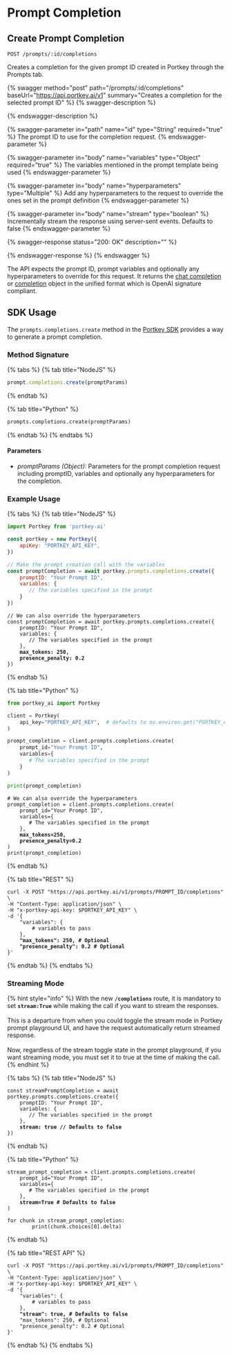 # Prompt Completion

## Create Prompt Completion

`POST /prompts/:id/completions`

Creates a completion for the given prompt ID created in Portkey through the Prompts tab.

{% swagger method="post" path="/prompts/:id/completions" baseUrl="https://api.portkey.ai/v1" summary="Creates a completion for the selected prompt ID" %}
{% swagger-description %}

{% endswagger-description %}

{% swagger-parameter in="path" name="id" type="String" required="true" %}
The prompt ID to use for the completion request.
{% endswagger-parameter %}

{% swagger-parameter in="body" name="variables" type="Object" required="true" %}
The variables mentioned in the prompt template being used
{% endswagger-parameter %}

{% swagger-parameter in="body" name="hyperparameters" type="Multiple" %}
Add any hyperparameters to the request to override the ones set in the prompt definition
{% endswagger-parameter %}

{% swagger-parameter in="body" name="stream" type="boolean" %}
Incrementally stream the response using server-sent events. Defaults to false
{% endswagger-parameter %}

{% swagger-response status="200: OK" description="" %}

{% endswagger-response %}
{% endswagger %}

The API expects the prompt ID, prompt variables and optionally any hyperparameters to override for this request. It returns the [chat completion](../chat-completions.md) or [completion](../completions.md) object in the unified format which is OpenAI signature compliant.

## SDK Usage

The `prompts.completions.create` method in the [Portkey SDK](../portkey-sdk-client.md) provides a way to generate a prompt completion.

### Method Signature

{% tabs %}
{% tab title="NodeJS" %}
```javascript
prompt.completions.create(promptParams)
```
{% endtab %}

{% tab title="Python" %}
```python
prompts.completions.create(promptParams)
```
{% endtab %}
{% endtabs %}

#### Parameters

* _promptParams (Object):_ Parameters for the prompt completion request including promptID, variables and optionally any hyperparameters for the completion.

### Example Usage

{% tabs %}
{% tab title="NodeJS" %}
```javascript
import Portkey from 'portkey-ai'

const portkey = new Portkey({
    apiKey: "PORTKEY_API_KEY",
})

// Make the prompt creation call with the variables
const promptCompletion = await portkey.prompts.completions.create({
    promptID: "Your Prompt ID",
    variables: {
       // The variables specified in the prompt
    }
})
```

<pre class="language-javascript"><code class="lang-javascript">// We can also override the hyperparameters
const promptCompletion = await portkey.prompts.completions.create({
    promptID: "Your Prompt ID",
    variables: {
       // The variables specified in the prompt
    },
<strong>    max_tokens: 250,
</strong><strong>    presence_penalty: 0.2
</strong>})
</code></pre>
{% endtab %}

{% tab title="Python" %}
```python
from portkey_ai import Portkey

client = Portkey(
    api_key="PORTKEY_API_KEY",  # defaults to os.environ.get("PORTKEY_API_KEY")
)

prompt_completion = client.prompts.completions.create(
    prompt_id="Your Prompt ID",
    variables={
       # The variables specified in the prompt
    }
)

print(prompt_completion)
```

<pre class="language-python"><code class="lang-python"># We can also override the hyperparameters
prompt_completion = client.prompts.completions.create(
    prompt_id="Your Prompt ID",
    variables={
       # The variables specified in the prompt
    },
<strong>    max_tokens=250,
</strong><strong>    presence_penalty=0.2
</strong>)
print(prompt_completion)
</code></pre>
{% endtab %}

{% tab title="REST" %}
<pre class="language-bash" data-overflow="wrap"><code class="lang-bash">curl -X POST "https://api.portkey.ai/v1/prompts/PROMPT_ID/completions" \
-H "Content-Type: application/json" \
-H "x-portkey-api-key: $PORTKEY_API_KEY" \
-d '{
    "variables": {
        # variables to pass
    },
<strong>    "max_tokens": 250, # Optional
</strong><strong>    "presence_penalty": 0.2 # Optional
</strong>}'
</code></pre>
{% endtab %}
{% endtabs %}

### Streaming Mode

{% hint style="info" %}
With the new **`/completions`** route, it is mandatory to set **`stream:True`** while making the call if you want to stream the responses.\
\
This is a departure from when you could toggle the stream mode in Portkey prompt playground UI, and have the request automatically return streamed response. \
\
Now, regardless of the stream toggle state in the prompt playground, if you want streaming mode, you must set it to true at the time of making the call.
{% endhint %}

{% tabs %}
{% tab title="NodeJS" %}
<pre class="language-javascript"><code class="lang-javascript">const streamPromptCompletion = await portkey.prompts.completions.create({
    promptID: "Your Prompt ID",
    variables: {
       // The variables specified in the prompt
    },
<strong>    stream: true // Defaults to false
</strong>})
</code></pre>
{% endtab %}

{% tab title="Python" %}
<pre class="language-python"><code class="lang-python">stream_prompt_completion = client.prompts.completions.create(
    prompt_id="Your Prompt ID",
    variables={
       # The variables specified in the prompt
    },
<strong>    stream=True # Defaults to false
</strong>)

for chunk in stream_prompt_completion:
        print(chunk.choices[0].delta)
</code></pre>
{% endtab %}

{% tab title="REST API" %}
<pre class="language-bash"><code class="lang-bash">curl -X POST "https://api.portkey.ai/v1/prompts/PROMPT_ID/completions" \
-H "Content-Type: application/json" \
-H "x-portkey-api-key: $PORTKEY_API_KEY" \
-d '{
    "variables": {
        # variables to pass
    },
<strong>    "stream": true, # Defaults to false
</strong>    "max_tokens": 250, # Optional
    "presence_penalty": 0.2 # Optional
}'
</code></pre>
{% endtab %}
{% endtabs %}

